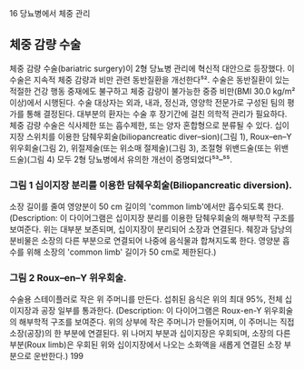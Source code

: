 16 당뇨병에서 체중 관리
## 체중 감량 수술

체중 감량 수술(bariatric surgery)이 2형 당뇨병 관리에 혁신적 대안으로 등장했다. 이 수술은 지속적 체중 감량과 비만 관련 동반질환을 개선한다⁵². 수술은 동반질환이 있는 적절한 건강 행동 중재에도 불구하고 체중 감량이 불가능한 중증 비만(BMI 30.0 kg/m² 이상)에서 시행된다. 수술 대상자는 외과, 내과, 정신과, 영양학 전문가로 구성된 팀의 평가를 통해 결정된다. 대부분의 환자는 수술 후 장기간에 걸친 의학적 관리가 필요하다. 체중 감량 수술은 식사제한 또는 흡수제한, 또는 양자 혼합형으로 분류될 수 있다. 십이지장 스위치를 이용한 담췌우회술(biliopancreatic diver–sion)(그림 1), Roux–en–Y 위우회술(그림 2), 위절제술(또는 위소매 절제술)(그림 3), 조절형 위밴드술(또는 위밴드술)(그림 4) 모두 2형 당뇨병에서 유의한 개선이 증명되었다⁵³–⁵⁵.

### 그림 1 십이지장 분리를 이용한 담췌우회술(Biliopancreatic diversion).
소장 길이를 줄여 영양분이 50 cm 길이의 'common limb'에서만 흡수되도록 한다.
(Description: 이 다이어그램은 십이지장 분리를 이용한 담췌우회술의 해부학적 구조를 보여준다. 위는 대부분 보존되며, 십이지장이 분리되어 소장과 연결된다. 췌장과 담낭의 분비물은 소장의 다른 부분으로 연결되어 나중에 음식물과 합쳐지도록 한다. 영양분 흡수를 위해 소장의 'common limb' 길이가 50 cm로 제한된다.)

### 그림 2 Roux–en–Y 위우회술.
수술용 스테이플러로 작은 위 주머니를 만든다. 섭취된 음식은 위의 최대 95%, 전체 십이지장과 공장 일부를 통과한다.
(Description: 이 다이어그램은 Roux-en-Y 위우회술의 해부학적 구조를 보여준다. 위의 상부에 작은 주머니가 만들어지며, 이 주머니는 직접 소장(공장)의 한 부분에 연결된다. 위 나머지 부분과 십이지장은 우회되며, 소장의 다른 부분(Roux limb)은 우회된 위와 십이지장에서 나오는 소화액을 새롭게 연결된 소장 부분으로 운반한다.)
<PAGE>199